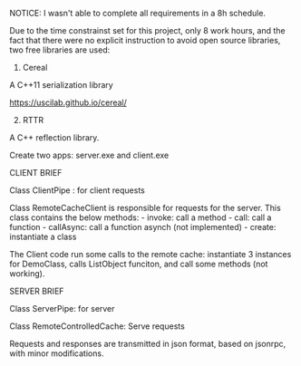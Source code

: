 NOTICE: I wasn't able to complete all requirements in a 8h schedule. 

Due to the time constrainst set for this project, only 8 work hours, and the fact that there were no explicit instruction to avoid open source libraries, two free libraries are used:

1) Cereal

A C++11 serialization library

https://uscilab.github.io/cereal/

2) RTTR

A C++ reflection library.

Create two apps: server.exe and client.exe


CLIENT BRIEF  

Class ClientPipe : for client requests

Class RemoteCacheClient is responsible for requests for the server. This class contains the below methods:
		- invoke: call a method
		- call: call a function
		- callAsync: call a function asynch (not implemented)
		- create: instantiate a class
		
The Client code run some calls to the remote cache: instantiate 3 instances for DemoClass, calls ListObject funciton, and call some methods (not working).
		
SERVER BRIEF

Class ServerPipe: for server

Class RemoteControlledCache: Serve requests


Requests and responses are transmitted in json format, based on jsonrpc, with minor modifications. 


